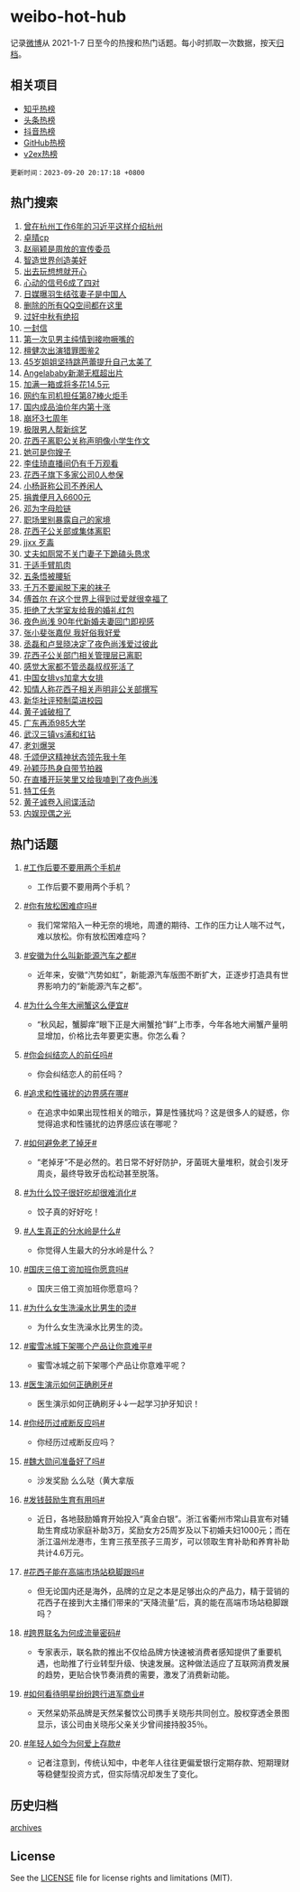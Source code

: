# weibo-hot-hub

记录[微博](https://www.weibo.com)从 2021-1-7 日至今的热搜和热门话题。每小时抓取一次数据，按天[归档](archives)。

## 相关项目

- [知乎热榜](https://github.com/lonnyzhang423/zhihu-hot-hub)
- [头条热榜](https://github.com/lonnyzhang423/toutiao-hot-hub)
- [抖音热榜](https://github.com/lonnyzhang423/douyin-hot-hub)
- [GitHub热榜](https://github.com/lonnyzhang423/github-hot-hub)
- [v2ex热榜](https://github.com/lonnyzhang423/v2ex-hot-hub)


`更新时间：2023-09-20 20:17:18 +0800`

## 热门搜索

1. [曾在杭州工作6年的习近平这样介绍杭州](https://m.weibo.cn/search?containerid=100103type%3D1%26t%3D10%26q%3D%23%E6%9B%BE%E5%9C%A8%E6%9D%AD%E5%B7%9E%E5%B7%A5%E4%BD%9C6%E5%B9%B4%E7%9A%84%E4%B9%A0%E8%BF%91%E5%B9%B3%E8%BF%99%E6%A0%B7%E4%BB%8B%E7%BB%8D%E6%9D%AD%E5%B7%9E%23&stream_entry_id=51&isnewpage=1&extparam=seat%3D1%26c_type%3D51%26dgr%3D0%26cate%3D10103%26q%3D%2523%25E6%259B%25BE%25E5%259C%25A8%25E6%259D%25AD%25E5%25B7%259E%25E5%25B7%25A5%25E4%25BD%259C6%25E5%25B9%25B4%25E7%259A%2584%25E4%25B9%25A0%25E8%25BF%2591%25E5%25B9%25B3%25E8%25BF%2599%25E6%25A0%25B7%25E4%25BB%258B%25E7%25BB%258D%25E6%259D%25AD%25E5%25B7%259E%2523%26pos%3D0%26stream_entry_id%3D51%26filter_type%3Drealtimehot%26display_time%3D1695212237%26pre_seqid%3D16952122372500816146)
1. [卓晴cp](https://m.weibo.cn/search?containerid=100103type%3D1%26t%3D10%26q%3D%E5%8D%93%E6%99%B4cp&stream_entry_id=31&isnewpage=1&extparam=seat%3D1%26c_type%3D31%26band_rank%3D1%26filter_type%3Drealtimehot%26pos%3D0%26lcate%3D5001%26dgr%3D0%26realpos%3D1%26flag%3D1%26q%3D%25E5%258D%2593%25E6%2599%25B4cp%26stream_entry_id%3D31%26cate%3D5001%26display_time%3D1695212237%26pre_seqid%3D16952122372500816146)
1. [赵丽颖是周放的宣传委员](https://m.weibo.cn/search?containerid=100103type%3D1%26t%3D10%26q%3D%23%E8%B5%B5%E4%B8%BD%E9%A2%96%E6%98%AF%E5%91%A8%E6%94%BE%E7%9A%84%E5%AE%A3%E4%BC%A0%E5%A7%94%E5%91%98%23&stream_entry_id=31&isnewpage=1&extparam=seat%3D1%26c_type%3D31%26band_rank%3D2%26filter_type%3Drealtimehot%26pos%3D1%26lcate%3D5001%26dgr%3D0%26realpos%3D2%26flag%3D1%26q%3D%2523%25E8%25B5%25B5%25E4%25B8%25BD%25E9%25A2%2596%25E6%2598%25AF%25E5%2591%25A8%25E6%2594%25BE%25E7%259A%2584%25E5%25AE%25A3%25E4%25BC%25A0%25E5%25A7%2594%25E5%2591%2598%2523%26stream_entry_id%3D31%26cate%3D5001%26display_time%3D1695212237%26pre_seqid%3D16952122372500816146)
1. [智造世界创造美好](https://m.weibo.cn/search?containerid=100103type%3D1%26t%3D10%26q%3D%23%E6%99%BA%E9%80%A0%E4%B8%96%E7%95%8C%E5%88%9B%E9%80%A0%E7%BE%8E%E5%A5%BD%23&stream_entry_id=31&isnewpage=1&extparam=seat%3D1%26c_type%3D31%26band_rank%3D3%26filter_type%3Drealtimehot%26pos%3D2%26lcate%3D5001%26dgr%3D0%26realpos%3D3%26flag%3D0%26q%3D%2523%25E6%2599%25BA%25E9%2580%25A0%25E4%25B8%2596%25E7%2595%258C%25E5%2588%259B%25E9%2580%25A0%25E7%25BE%258E%25E5%25A5%25BD%2523%26stream_entry_id%3D31%26cate%3D5001%26display_time%3D1695212237%26pre_seqid%3D16952122372500816146)
1. [出去玩想想就开心](https://m.weibo.cn/search?containerid=100103type%3D1%26t%3D10%26q%3D%23%E5%87%BA%E5%8E%BB%E7%8E%A9%E6%83%B3%E6%83%B3%E5%B0%B1%E5%BC%80%E5%BF%83%23&stream_entry_id=31&isnewpage=1&extparam=seat%3D1%26adid%3D204321%26band_rank%3D4%26filter_type%3Drealtimehot%26pos%3D3%26topic_ad%3D1%26lcate%3D5001%26dgr%3D0%26is_ad_pos%3D1%26c_type%3D31%26q%3D%2523%25E5%2587%25BA%25E5%258E%25BB%25E7%258E%25A9%25E6%2583%25B3%25E6%2583%25B3%25E5%25B0%25B1%25E5%25BC%2580%25E5%25BF%2583%2523%26stream_entry_id%3D31%26cate%3D5001%26display_time%3D1695212237%26pre_seqid%3D16952122372500816146)
1. [心动的信号6成了四对](https://m.weibo.cn/search?containerid=100103type%3D1%26t%3D10%26q%3D%23%E5%BF%83%E5%8A%A8%E7%9A%84%E4%BF%A1%E5%8F%B76%E6%88%90%E4%BA%86%E5%9B%9B%E5%AF%B9%23&stream_entry_id=31&isnewpage=1&extparam=seat%3D1%26c_type%3D31%26band_rank%3D4%26filter_type%3Drealtimehot%26pos%3D4%26lcate%3D5001%26dgr%3D0%26realpos%3D4%26flag%3D1%26q%3D%2523%25E5%25BF%2583%25E5%258A%25A8%25E7%259A%2584%25E4%25BF%25A1%25E5%258F%25B76%25E6%2588%2590%25E4%25BA%2586%25E5%259B%259B%25E5%25AF%25B9%2523%26stream_entry_id%3D31%26cate%3D5001%26display_time%3D1695212237%26pre_seqid%3D16952122372500816146)
1. [日媒曝羽生结弦妻子是中国人](https://m.weibo.cn/search?containerid=100103type%3D1%26t%3D10%26q%3D%23%E6%97%A5%E5%AA%92%E6%9B%9D%E7%BE%BD%E7%94%9F%E7%BB%93%E5%BC%A6%E5%A6%BB%E5%AD%90%E6%98%AF%E4%B8%AD%E5%9B%BD%E4%BA%BA%23&stream_entry_id=31&isnewpage=1&extparam=seat%3D1%26c_type%3D31%26band_rank%3D5%26filter_type%3Drealtimehot%26pos%3D5%26lcate%3D5001%26dgr%3D0%26realpos%3D5%26flag%3D0%26q%3D%2523%25E6%2597%25A5%25E5%25AA%2592%25E6%259B%259D%25E7%25BE%25BD%25E7%2594%259F%25E7%25BB%2593%25E5%25BC%25A6%25E5%25A6%25BB%25E5%25AD%2590%25E6%2598%25AF%25E4%25B8%25AD%25E5%259B%25BD%25E4%25BA%25BA%2523%26stream_entry_id%3D31%26cate%3D5001%26display_time%3D1695212237%26pre_seqid%3D16952122372500816146)
1. [删除的所有QQ空间都在这里](https://m.weibo.cn/search?containerid=100103type%3D1%26t%3D10%26q%3D%23%E5%88%A0%E9%99%A4%E7%9A%84%E6%89%80%E6%9C%89QQ%E7%A9%BA%E9%97%B4%E9%83%BD%E5%9C%A8%E8%BF%99%E9%87%8C%23&stream_entry_id=31&isnewpage=1&extparam=seat%3D1%26c_type%3D31%26band_rank%3D6%26filter_type%3Drealtimehot%26pos%3D6%26lcate%3D5001%26dgr%3D0%26realpos%3D6%26flag%3D0%26q%3D%2523%25E5%2588%25A0%25E9%2599%25A4%25E7%259A%2584%25E6%2589%2580%25E6%259C%2589QQ%25E7%25A9%25BA%25E9%2597%25B4%25E9%2583%25BD%25E5%259C%25A8%25E8%25BF%2599%25E9%2587%258C%2523%26stream_entry_id%3D31%26cate%3D5001%26display_time%3D1695212237%26pre_seqid%3D16952122372500816146)
1. [过好中秋有绝招](https://m.weibo.cn/search?containerid=100103type%3D1%26t%3D10%26q%3D%23%E8%BF%87%E5%A5%BD%E4%B8%AD%E7%A7%8B%E6%9C%89%E7%BB%9D%E6%8B%9B%23&stream_entry_id=31&isnewpage=1&extparam=seat%3D1%26adid%3D204319%26band_rank%3D7%26filter_type%3Drealtimehot%26pos%3D7%26topic_ad%3D1%26lcate%3D5001%26dgr%3D0%26is_ad_pos%3D1%26c_type%3D31%26q%3D%2523%25E8%25BF%2587%25E5%25A5%25BD%25E4%25B8%25AD%25E7%25A7%258B%25E6%259C%2589%25E7%25BB%259D%25E6%258B%259B%2523%26stream_entry_id%3D31%26cate%3D5001%26display_time%3D1695212237%26pre_seqid%3D16952122372500816146)
1. [一封信](https://m.weibo.cn/search?containerid=100103type%3D1%26t%3D10%26q%3D%E4%B8%80%E5%B0%81%E4%BF%A1&stream_entry_id=31&isnewpage=1&extparam=seat%3D1%26c_type%3D31%26band_rank%3D7%26filter_type%3Drealtimehot%26pos%3D8%26lcate%3D5001%26dgr%3D0%26realpos%3D7%26flag%3D1%26q%3D%25E4%25B8%2580%25E5%25B0%2581%25E4%25BF%25A1%26stream_entry_id%3D31%26cate%3D5001%26display_time%3D1695212237%26pre_seqid%3D16952122372500816146)
1. [第一次见男主纯情到接吻噘嘴的](https://m.weibo.cn/search?containerid=100103type%3D1%26t%3D10%26q%3D%23%E7%AC%AC%E4%B8%80%E6%AC%A1%E8%A7%81%E7%94%B7%E4%B8%BB%E7%BA%AF%E6%83%85%E5%88%B0%E6%8E%A5%E5%90%BB%E5%99%98%E5%98%B4%E7%9A%84%23&stream_entry_id=31&isnewpage=1&extparam=seat%3D1%26c_type%3D31%26band_rank%3D8%26filter_type%3Drealtimehot%26pos%3D9%26lcate%3D5001%26dgr%3D0%26realpos%3D8%26flag%3D0%26q%3D%2523%25E7%25AC%25AC%25E4%25B8%2580%25E6%25AC%25A1%25E8%25A7%2581%25E7%2594%25B7%25E4%25B8%25BB%25E7%25BA%25AF%25E6%2583%2585%25E5%2588%25B0%25E6%258E%25A5%25E5%2590%25BB%25E5%2599%2598%25E5%2598%25B4%25E7%259A%2584%2523%26stream_entry_id%3D31%26cate%3D5001%26display_time%3D1695212237%26pre_seqid%3D16952122372500816146)
1. [檀健次出演猎罪图鉴2](https://m.weibo.cn/search?containerid=100103type%3D1%26t%3D10%26q%3D%23%E6%AA%80%E5%81%A5%E6%AC%A1%E5%87%BA%E6%BC%94%E7%8C%8E%E7%BD%AA%E5%9B%BE%E9%89%B42%23&stream_entry_id=31&isnewpage=1&extparam=seat%3D1%26c_type%3D31%26band_rank%3D9%26filter_type%3Drealtimehot%26pos%3D10%26lcate%3D5001%26dgr%3D0%26realpos%3D9%26flag%3D0%26q%3D%2523%25E6%25AA%2580%25E5%2581%25A5%25E6%25AC%25A1%25E5%2587%25BA%25E6%25BC%2594%25E7%258C%258E%25E7%25BD%25AA%25E5%259B%25BE%25E9%2589%25B42%2523%26stream_entry_id%3D31%26cate%3D5001%26display_time%3D1695212237%26pre_seqid%3D16952122372500816146)
1. [45岁姐姐坚持跳芭蕾提升自己太美了](https://m.weibo.cn/search?containerid=100103type%3D1%26t%3D10%26q%3D%2345%E5%B2%81%E5%A7%90%E5%A7%90%E5%9D%9A%E6%8C%81%E8%B7%B3%E8%8A%AD%E8%95%BE%E6%8F%90%E5%8D%87%E8%87%AA%E5%B7%B1%E5%A4%AA%E7%BE%8E%E4%BA%86%23&stream_entry_id=31&isnewpage=1&extparam=seat%3D1%26c_type%3D31%26band_rank%3D10%26filter_type%3Drealtimehot%26pos%3D11%26lcate%3D5001%26dgr%3D0%26realpos%3D10%26flag%3D32768%26q%3D%252345%25E5%25B2%2581%25E5%25A7%2590%25E5%25A7%2590%25E5%259D%259A%25E6%258C%2581%25E8%25B7%25B3%25E8%258A%25AD%25E8%2595%25BE%25E6%258F%2590%25E5%258D%2587%25E8%2587%25AA%25E5%25B7%25B1%25E5%25A4%25AA%25E7%25BE%258E%25E4%25BA%2586%2523%26stream_entry_id%3D31%26cate%3D5001%26display_time%3D1695212237%26pre_seqid%3D16952122372500816146)
1. [Angelababy新潮无框超出片](https://m.weibo.cn/search?containerid=100103type%3D1%26t%3D10%26q%3D%23Angelababy%E6%96%B0%E6%BD%AE%E6%97%A0%E6%A1%86%E8%B6%85%E5%87%BA%E7%89%87%23&stream_entry_id=31&isnewpage=1&extparam=seat%3D1%26adid%3D204000%26band_rank%3D11%26filter_type%3Drealtimehot%26pos%3D12%26dgr%3D0%26lcate%3D5001%26realpos%3D11%26flag%3D0%26c_type%3D31%26q%3D%2523Angelababy%25E6%2596%25B0%25E6%25BD%25AE%25E6%2597%25A0%25E6%25A1%2586%25E8%25B6%2585%25E5%2587%25BA%25E7%2589%2587%2523%26stream_entry_id%3D31%26cate%3D5001%26display_time%3D1695212237%26pre_seqid%3D16952122372500816146)
1. [加满一箱或将多花14.5元](https://m.weibo.cn/search?containerid=100103type%3D1%26t%3D10%26q%3D%23%E5%8A%A0%E6%BB%A1%E4%B8%80%E7%AE%B1%E6%88%96%E5%B0%86%E5%A4%9A%E8%8A%B114.5%E5%85%83%23&stream_entry_id=31&isnewpage=1&extparam=seat%3D1%26c_type%3D31%26band_rank%3D12%26filter_type%3Drealtimehot%26pos%3D13%26lcate%3D5001%26dgr%3D0%26realpos%3D12%26flag%3D0%26q%3D%2523%25E5%258A%25A0%25E6%25BB%25A1%25E4%25B8%2580%25E7%25AE%25B1%25E6%2588%2596%25E5%25B0%2586%25E5%25A4%259A%25E8%258A%25B114.5%25E5%2585%2583%2523%26stream_entry_id%3D31%26cate%3D5001%26display_time%3D1695212237%26pre_seqid%3D16952122372500816146)
1. [网约车司机担任第87棒火炬手](https://m.weibo.cn/search?containerid=100103type%3D1%26t%3D10%26q%3D%23%E7%BD%91%E7%BA%A6%E8%BD%A6%E5%8F%B8%E6%9C%BA%E6%8B%85%E4%BB%BB%E7%AC%AC87%E6%A3%92%E7%81%AB%E7%82%AC%E6%89%8B%23&stream_entry_id=31&isnewpage=1&extparam=seat%3D1%26c_type%3D31%26band_rank%3D13%26filter_type%3Drealtimehot%26pos%3D14%26lcate%3D5001%26dgr%3D0%26realpos%3D13%26flag%3D32768%26q%3D%2523%25E7%25BD%2591%25E7%25BA%25A6%25E8%25BD%25A6%25E5%258F%25B8%25E6%259C%25BA%25E6%258B%2585%25E4%25BB%25BB%25E7%25AC%25AC87%25E6%25A3%2592%25E7%2581%25AB%25E7%2582%25AC%25E6%2589%258B%2523%26stream_entry_id%3D31%26cate%3D5001%26display_time%3D1695212237%26pre_seqid%3D16952122372500816146)
1. [国内成品油价年内第十涨](https://m.weibo.cn/search?containerid=100103type%3D1%26t%3D10%26q%3D%23%E5%9B%BD%E5%86%85%E6%88%90%E5%93%81%E6%B2%B9%E4%BB%B7%E5%B9%B4%E5%86%85%E7%AC%AC%E5%8D%81%E6%B6%A8%23&stream_entry_id=31&isnewpage=1&extparam=seat%3D1%26c_type%3D31%26band_rank%3D14%26filter_type%3Drealtimehot%26pos%3D15%26lcate%3D5001%26dgr%3D0%26realpos%3D14%26flag%3D0%26q%3D%2523%25E5%259B%25BD%25E5%2586%2585%25E6%2588%2590%25E5%2593%2581%25E6%25B2%25B9%25E4%25BB%25B7%25E5%25B9%25B4%25E5%2586%2585%25E7%25AC%25AC%25E5%258D%2581%25E6%25B6%25A8%2523%26stream_entry_id%3D31%26cate%3D5001%26display_time%3D1695212237%26pre_seqid%3D16952122372500816146)
1. [崩坏3七周年](https://m.weibo.cn/search?containerid=100103type%3D1%26t%3D10%26q%3D%23%E5%B4%A9%E5%9D%8F3%E4%B8%83%E5%91%A8%E5%B9%B4%23&stream_entry_id=31&isnewpage=1&extparam=seat%3D1%26adid%3D204387%26band_rank%3D15%26filter_type%3Drealtimehot%26pos%3D16%26dgr%3D0%26lcate%3D5001%26realpos%3D15%26flag%3D0%26c_type%3D31%26q%3D%2523%25E5%25B4%25A9%25E5%259D%258F3%25E4%25B8%2583%25E5%2591%25A8%25E5%25B9%25B4%2523%26stream_entry_id%3D31%26cate%3D5001%26display_time%3D1695212237%26pre_seqid%3D16952122372500816146)
1. [极限男人帮新综艺](https://m.weibo.cn/search?containerid=100103type%3D1%26t%3D10%26q%3D%23%E6%9E%81%E9%99%90%E7%94%B7%E4%BA%BA%E5%B8%AE%E6%96%B0%E7%BB%BC%E8%89%BA%23&stream_entry_id=31&isnewpage=1&extparam=seat%3D1%26c_type%3D31%26band_rank%3D16%26filter_type%3Drealtimehot%26pos%3D17%26lcate%3D5001%26dgr%3D0%26realpos%3D16%26flag%3D0%26q%3D%2523%25E6%259E%2581%25E9%2599%2590%25E7%2594%25B7%25E4%25BA%25BA%25E5%25B8%25AE%25E6%2596%25B0%25E7%25BB%25BC%25E8%2589%25BA%2523%26stream_entry_id%3D31%26cate%3D5001%26display_time%3D1695212237%26pre_seqid%3D16952122372500816146)
1. [花西子离职公关称声明像小学生作文](https://m.weibo.cn/search?containerid=100103type%3D1%26t%3D10%26q%3D%23%E8%8A%B1%E8%A5%BF%E5%AD%90%E7%A6%BB%E8%81%8C%E5%85%AC%E5%85%B3%E7%A7%B0%E5%A3%B0%E6%98%8E%E5%83%8F%E5%B0%8F%E5%AD%A6%E7%94%9F%E4%BD%9C%E6%96%87%23&stream_entry_id=31&isnewpage=1&extparam=seat%3D1%26c_type%3D31%26band_rank%3D17%26filter_type%3Drealtimehot%26pos%3D18%26lcate%3D5001%26dgr%3D0%26realpos%3D17%26flag%3D2%26q%3D%2523%25E8%258A%25B1%25E8%25A5%25BF%25E5%25AD%2590%25E7%25A6%25BB%25E8%2581%258C%25E5%2585%25AC%25E5%2585%25B3%25E7%25A7%25B0%25E5%25A3%25B0%25E6%2598%258E%25E5%2583%258F%25E5%25B0%258F%25E5%25AD%25A6%25E7%2594%259F%25E4%25BD%259C%25E6%2596%2587%2523%26stream_entry_id%3D31%26cate%3D5001%26display_time%3D1695212237%26pre_seqid%3D16952122372500816146)
1. [她可是你嫂子](https://m.weibo.cn/search?containerid=100103type%3D1%26t%3D10%26q%3D%23%E5%A5%B9%E5%8F%AF%E6%98%AF%E4%BD%A0%E5%AB%82%E5%AD%90%23&stream_entry_id=31&isnewpage=1&extparam=seat%3D1%26c_type%3D31%26band_rank%3D18%26filter_type%3Drealtimehot%26pos%3D19%26lcate%3D5001%26dgr%3D0%26realpos%3D18%26flag%3D2%26q%3D%2523%25E5%25A5%25B9%25E5%258F%25AF%25E6%2598%25AF%25E4%25BD%25A0%25E5%25AB%2582%25E5%25AD%2590%2523%26stream_entry_id%3D31%26cate%3D5001%26display_time%3D1695212237%26pre_seqid%3D16952122372500816146)
1. [李佳琦直播间仍有千万观看](https://m.weibo.cn/search?containerid=100103type%3D1%26t%3D10%26q%3D%23%E6%9D%8E%E4%BD%B3%E7%90%A6%E7%9B%B4%E6%92%AD%E9%97%B4%E4%BB%8D%E6%9C%89%E5%8D%83%E4%B8%87%E8%A7%82%E7%9C%8B%23&stream_entry_id=31&isnewpage=1&extparam=seat%3D1%26c_type%3D31%26band_rank%3D19%26filter_type%3Drealtimehot%26pos%3D20%26lcate%3D5001%26dgr%3D0%26realpos%3D19%26flag%3D2%26q%3D%2523%25E6%259D%258E%25E4%25BD%25B3%25E7%2590%25A6%25E7%259B%25B4%25E6%2592%25AD%25E9%2597%25B4%25E4%25BB%258D%25E6%259C%2589%25E5%258D%2583%25E4%25B8%2587%25E8%25A7%2582%25E7%259C%258B%2523%26stream_entry_id%3D31%26cate%3D5001%26display_time%3D1695212237%26pre_seqid%3D16952122372500816146)
1. [花西子旗下多家公司0人参保](https://m.weibo.cn/search?containerid=100103type%3D1%26t%3D10%26q%3D%23%E8%8A%B1%E8%A5%BF%E5%AD%90%E6%97%97%E4%B8%8B%E5%A4%9A%E5%AE%B6%E5%85%AC%E5%8F%B80%E4%BA%BA%E5%8F%82%E4%BF%9D%23&stream_entry_id=31&isnewpage=1&extparam=seat%3D1%26c_type%3D31%26band_rank%3D20%26filter_type%3Drealtimehot%26pos%3D21%26lcate%3D5001%26dgr%3D0%26realpos%3D20%26flag%3D2%26q%3D%2523%25E8%258A%25B1%25E8%25A5%25BF%25E5%25AD%2590%25E6%2597%2597%25E4%25B8%258B%25E5%25A4%259A%25E5%25AE%25B6%25E5%2585%25AC%25E5%258F%25B80%25E4%25BA%25BA%25E5%258F%2582%25E4%25BF%259D%2523%26stream_entry_id%3D31%26cate%3D5001%26display_time%3D1695212237%26pre_seqid%3D16952122372500816146)
1. [小杨哥称公司不养闲人](https://m.weibo.cn/search?containerid=100103type%3D1%26t%3D10%26q%3D%23%E5%B0%8F%E6%9D%A8%E5%93%A5%E7%A7%B0%E5%85%AC%E5%8F%B8%E4%B8%8D%E5%85%BB%E9%97%B2%E4%BA%BA%23&stream_entry_id=31&isnewpage=1&extparam=seat%3D1%26c_type%3D31%26band_rank%3D21%26filter_type%3Drealtimehot%26pos%3D22%26lcate%3D5001%26dgr%3D0%26realpos%3D21%26flag%3D1%26q%3D%2523%25E5%25B0%258F%25E6%259D%25A8%25E5%2593%25A5%25E7%25A7%25B0%25E5%2585%25AC%25E5%258F%25B8%25E4%25B8%258D%25E5%2585%25BB%25E9%2597%25B2%25E4%25BA%25BA%2523%26stream_entry_id%3D31%26cate%3D5001%26display_time%3D1695212237%26pre_seqid%3D16952122372500816146)
1. [捐粪便月入6600元](https://m.weibo.cn/search?containerid=100103type%3D1%26t%3D10%26q%3D%23%E6%8D%90%E7%B2%AA%E4%BE%BF%E6%9C%88%E5%85%A56600%E5%85%83%23&stream_entry_id=31&isnewpage=1&extparam=seat%3D1%26c_type%3D31%26band_rank%3D22%26filter_type%3Drealtimehot%26pos%3D23%26lcate%3D5001%26dgr%3D0%26realpos%3D22%26flag%3D1%26q%3D%2523%25E6%258D%2590%25E7%25B2%25AA%25E4%25BE%25BF%25E6%259C%2588%25E5%2585%25A56600%25E5%2585%2583%2523%26stream_entry_id%3D31%26cate%3D5001%26display_time%3D1695212237%26pre_seqid%3D16952122372500816146)
1. [邓为字母脸链](https://m.weibo.cn/search?containerid=100103type%3D1%26t%3D10%26q%3D%23%E9%82%93%E4%B8%BA%E5%AD%97%E6%AF%8D%E8%84%B8%E9%93%BE%23&stream_entry_id=31&isnewpage=1&extparam=seat%3D1%26c_type%3D31%26band_rank%3D23%26filter_type%3Drealtimehot%26pos%3D24%26lcate%3D5001%26dgr%3D0%26realpos%3D23%26flag%3D1%26q%3D%2523%25E9%2582%2593%25E4%25B8%25BA%25E5%25AD%2597%25E6%25AF%258D%25E8%2584%25B8%25E9%2593%25BE%2523%26stream_entry_id%3D31%26cate%3D5001%26display_time%3D1695212237%26pre_seqid%3D16952122372500816146)
1. [职场里别暴露自己的家境](https://m.weibo.cn/search?containerid=100103type%3D1%26t%3D10%26q%3D%23%E8%81%8C%E5%9C%BA%E9%87%8C%E5%88%AB%E6%9A%B4%E9%9C%B2%E8%87%AA%E5%B7%B1%E7%9A%84%E5%AE%B6%E5%A2%83%23&stream_entry_id=31&isnewpage=1&extparam=seat%3D1%26c_type%3D31%26band_rank%3D24%26filter_type%3Drealtimehot%26pos%3D25%26lcate%3D5001%26dgr%3D0%26realpos%3D24%26flag%3D1%26q%3D%2523%25E8%2581%258C%25E5%259C%25BA%25E9%2587%258C%25E5%2588%25AB%25E6%259A%25B4%25E9%259C%25B2%25E8%2587%25AA%25E5%25B7%25B1%25E7%259A%2584%25E5%25AE%25B6%25E5%25A2%2583%2523%26stream_entry_id%3D31%26cate%3D5001%26display_time%3D1695212237%26pre_seqid%3D16952122372500816146)
1. [花西子公关部或集体离职](https://m.weibo.cn/search?containerid=100103type%3D1%26t%3D10%26q%3D%23%E8%8A%B1%E8%A5%BF%E5%AD%90%E5%85%AC%E5%85%B3%E9%83%A8%E6%88%96%E9%9B%86%E4%BD%93%E7%A6%BB%E8%81%8C%23&stream_entry_id=31&isnewpage=1&extparam=seat%3D1%26c_type%3D31%26band_rank%3D25%26filter_type%3Drealtimehot%26pos%3D26%26lcate%3D5001%26dgr%3D0%26realpos%3D25%26flag%3D0%26q%3D%2523%25E8%258A%25B1%25E8%25A5%25BF%25E5%25AD%2590%25E5%2585%25AC%25E5%2585%25B3%25E9%2583%25A8%25E6%2588%2596%25E9%259B%2586%25E4%25BD%2593%25E7%25A6%25BB%25E8%2581%258C%2523%26stream_entry_id%3D31%26cate%3D5001%26display_time%3D1695212237%26pre_seqid%3D16952122372500816146)
1. [jjxx 歹毒](https://m.weibo.cn/search?containerid=100103type%3D1%26t%3D10%26q%3Djjxx+%E6%AD%B9%E6%AF%92&stream_entry_id=31&isnewpage=1&extparam=seat%3D1%26c_type%3D31%26band_rank%3D26%26filter_type%3Drealtimehot%26pos%3D27%26lcate%3D5001%26dgr%3D0%26realpos%3D26%26flag%3D0%26q%3Djjxx%2520%25E6%25AD%25B9%25E6%25AF%2592%26stream_entry_id%3D31%26cate%3D5001%26display_time%3D1695212237%26pre_seqid%3D16952122372500816146)
1. [丈夫如厕常不关门妻子下跪磕头恳求](https://m.weibo.cn/search?containerid=100103type%3D1%26t%3D10%26q%3D%23%E4%B8%88%E5%A4%AB%E5%A6%82%E5%8E%95%E5%B8%B8%E4%B8%8D%E5%85%B3%E9%97%A8%E5%A6%BB%E5%AD%90%E4%B8%8B%E8%B7%AA%E7%A3%95%E5%A4%B4%E6%81%B3%E6%B1%82%23&stream_entry_id=31&isnewpage=1&extparam=seat%3D1%26c_type%3D31%26band_rank%3D27%26filter_type%3Drealtimehot%26pos%3D28%26lcate%3D5001%26dgr%3D0%26realpos%3D27%26flag%3D0%26q%3D%2523%25E4%25B8%2588%25E5%25A4%25AB%25E5%25A6%2582%25E5%258E%2595%25E5%25B8%25B8%25E4%25B8%258D%25E5%2585%25B3%25E9%2597%25A8%25E5%25A6%25BB%25E5%25AD%2590%25E4%25B8%258B%25E8%25B7%25AA%25E7%25A3%2595%25E5%25A4%25B4%25E6%2581%25B3%25E6%25B1%2582%2523%26stream_entry_id%3D31%26cate%3D5001%26display_time%3D1695212237%26pre_seqid%3D16952122372500816146)
1. [于适手臂肌肉](https://m.weibo.cn/search?containerid=100103type%3D1%26t%3D10%26q%3D%23%E4%BA%8E%E9%80%82%E6%89%8B%E8%87%82%E8%82%8C%E8%82%89%23&stream_entry_id=31&isnewpage=1&extparam=seat%3D1%26c_type%3D31%26band_rank%3D28%26filter_type%3Drealtimehot%26pos%3D29%26lcate%3D5001%26dgr%3D0%26realpos%3D28%26flag%3D1%26q%3D%2523%25E4%25BA%258E%25E9%2580%2582%25E6%2589%258B%25E8%2587%2582%25E8%2582%258C%25E8%2582%2589%2523%26stream_entry_id%3D31%26cate%3D5001%26display_time%3D1695212237%26pre_seqid%3D16952122372500816146)
1. [五条悟被腰斩](https://m.weibo.cn/search?containerid=100103type%3D1%26t%3D10%26q%3D%E4%BA%94%E6%9D%A1%E6%82%9F%E8%A2%AB%E8%85%B0%E6%96%A9&stream_entry_id=31&isnewpage=1&extparam=seat%3D1%26c_type%3D31%26band_rank%3D29%26filter_type%3Drealtimehot%26pos%3D30%26lcate%3D5001%26dgr%3D0%26realpos%3D29%26flag%3D0%26q%3D%25E4%25BA%2594%25E6%259D%25A1%25E6%2582%259F%25E8%25A2%25AB%25E8%2585%25B0%25E6%2596%25A9%26stream_entry_id%3D31%26cate%3D5001%26display_time%3D1695212237%26pre_seqid%3D16952122372500816146)
1. [千万不要闻脱下来的袜子](https://m.weibo.cn/search?containerid=100103type%3D1%26t%3D10%26q%3D%23%E5%8D%83%E4%B8%87%E4%B8%8D%E8%A6%81%E9%97%BB%E8%84%B1%E4%B8%8B%E6%9D%A5%E7%9A%84%E8%A2%9C%E5%AD%90%23&stream_entry_id=31&isnewpage=1&extparam=seat%3D1%26c_type%3D31%26band_rank%3D30%26filter_type%3Drealtimehot%26pos%3D31%26lcate%3D5001%26dgr%3D0%26realpos%3D30%26flag%3D0%26q%3D%2523%25E5%258D%2583%25E4%25B8%2587%25E4%25B8%258D%25E8%25A6%2581%25E9%2597%25BB%25E8%2584%25B1%25E4%25B8%258B%25E6%259D%25A5%25E7%259A%2584%25E8%25A2%259C%25E5%25AD%2590%2523%26stream_entry_id%3D31%26cate%3D5001%26display_time%3D1695212237%26pre_seqid%3D16952122372500816146)
1. [傅首尔 在这个世界上得到过爱就很幸福了](https://m.weibo.cn/search?containerid=100103type%3D1%26t%3D10%26q%3D%E5%82%85%E9%A6%96%E5%B0%94+%E5%9C%A8%E8%BF%99%E4%B8%AA%E4%B8%96%E7%95%8C%E4%B8%8A%E5%BE%97%E5%88%B0%E8%BF%87%E7%88%B1%E5%B0%B1%E5%BE%88%E5%B9%B8%E7%A6%8F%E4%BA%86&stream_entry_id=31&isnewpage=1&extparam=seat%3D1%26c_type%3D31%26band_rank%3D31%26filter_type%3Drealtimehot%26pos%3D32%26lcate%3D5001%26dgr%3D0%26realpos%3D31%26flag%3D1%26q%3D%25E5%2582%2585%25E9%25A6%2596%25E5%25B0%2594%2520%25E5%259C%25A8%25E8%25BF%2599%25E4%25B8%25AA%25E4%25B8%2596%25E7%2595%258C%25E4%25B8%258A%25E5%25BE%2597%25E5%2588%25B0%25E8%25BF%2587%25E7%2588%25B1%25E5%25B0%25B1%25E5%25BE%2588%25E5%25B9%25B8%25E7%25A6%258F%25E4%25BA%2586%26stream_entry_id%3D31%26cate%3D5001%26display_time%3D1695212237%26pre_seqid%3D16952122372500816146)
1. [拒绝了大学室友给我的婚礼红包](https://m.weibo.cn/search?containerid=100103type%3D1%26t%3D10%26q%3D%23%E6%8B%92%E7%BB%9D%E4%BA%86%E5%A4%A7%E5%AD%A6%E5%AE%A4%E5%8F%8B%E7%BB%99%E6%88%91%E7%9A%84%E5%A9%9A%E7%A4%BC%E7%BA%A2%E5%8C%85%23&stream_entry_id=31&isnewpage=1&extparam=seat%3D1%26c_type%3D31%26band_rank%3D32%26filter_type%3Drealtimehot%26pos%3D33%26lcate%3D5001%26dgr%3D0%26realpos%3D32%26flag%3D1%26q%3D%2523%25E6%258B%2592%25E7%25BB%259D%25E4%25BA%2586%25E5%25A4%25A7%25E5%25AD%25A6%25E5%25AE%25A4%25E5%258F%258B%25E7%25BB%2599%25E6%2588%2591%25E7%259A%2584%25E5%25A9%259A%25E7%25A4%25BC%25E7%25BA%25A2%25E5%258C%2585%2523%26stream_entry_id%3D31%26cate%3D5001%26display_time%3D1695212237%26pre_seqid%3D16952122372500816146)
1. [夜色尚浅 90年代新婚夫妻回门即视感](https://m.weibo.cn/search?containerid=100103type%3D1%26t%3D10%26q%3D%E5%A4%9C%E8%89%B2%E5%B0%9A%E6%B5%85+90%E5%B9%B4%E4%BB%A3%E6%96%B0%E5%A9%9A%E5%A4%AB%E5%A6%BB%E5%9B%9E%E9%97%A8%E5%8D%B3%E8%A7%86%E6%84%9F&stream_entry_id=31&isnewpage=1&extparam=seat%3D1%26c_type%3D31%26band_rank%3D33%26filter_type%3Drealtimehot%26pos%3D34%26lcate%3D5001%26dgr%3D0%26realpos%3D33%26flag%3D1%26q%3D%25E5%25A4%259C%25E8%2589%25B2%25E5%25B0%259A%25E6%25B5%2585%252090%25E5%25B9%25B4%25E4%25BB%25A3%25E6%2596%25B0%25E5%25A9%259A%25E5%25A4%25AB%25E5%25A6%25BB%25E5%259B%259E%25E9%2597%25A8%25E5%258D%25B3%25E8%25A7%2586%25E6%2584%259F%26stream_entry_id%3D31%26cate%3D5001%26display_time%3D1695212237%26pre_seqid%3D16952122372500816146)
1. [张小斐张嘉倪 我好俗我好爱](https://m.weibo.cn/search?containerid=100103type%3D1%26t%3D10%26q%3D%E5%BC%A0%E5%B0%8F%E6%96%90%E5%BC%A0%E5%98%89%E5%80%AA+%E6%88%91%E5%A5%BD%E4%BF%97%E6%88%91%E5%A5%BD%E7%88%B1&stream_entry_id=31&isnewpage=1&extparam=seat%3D1%26c_type%3D31%26band_rank%3D34%26filter_type%3Drealtimehot%26pos%3D35%26lcate%3D5001%26dgr%3D0%26realpos%3D34%26flag%3D0%26q%3D%25E5%25BC%25A0%25E5%25B0%258F%25E6%2596%2590%25E5%25BC%25A0%25E5%2598%2589%25E5%2580%25AA%2520%25E6%2588%2591%25E5%25A5%25BD%25E4%25BF%2597%25E6%2588%2591%25E5%25A5%25BD%25E7%2588%25B1%26stream_entry_id%3D31%26cate%3D5001%26display_time%3D1695212237%26pre_seqid%3D16952122372500816146)
1. [丞磊和卢昱晓决定了夜色尚浅爱过彼此](https://m.weibo.cn/search?containerid=100103type%3D1%26t%3D10%26q%3D%E4%B8%9E%E7%A3%8A%E5%92%8C%E5%8D%A2%E6%98%B1%E6%99%93%E5%86%B3%E5%AE%9A%E4%BA%86%E5%A4%9C%E8%89%B2%E5%B0%9A%E6%B5%85%E7%88%B1%E8%BF%87%E5%BD%BC%E6%AD%A4&stream_entry_id=31&isnewpage=1&extparam=seat%3D1%26c_type%3D31%26band_rank%3D35%26filter_type%3Drealtimehot%26pos%3D36%26lcate%3D5001%26dgr%3D0%26realpos%3D35%26flag%3D0%26q%3D%25E4%25B8%259E%25E7%25A3%258A%25E5%2592%258C%25E5%258D%25A2%25E6%2598%25B1%25E6%2599%2593%25E5%2586%25B3%25E5%25AE%259A%25E4%25BA%2586%25E5%25A4%259C%25E8%2589%25B2%25E5%25B0%259A%25E6%25B5%2585%25E7%2588%25B1%25E8%25BF%2587%25E5%25BD%25BC%25E6%25AD%25A4%26stream_entry_id%3D31%26cate%3D5001%26display_time%3D1695212237%26pre_seqid%3D16952122372500816146)
1. [花西子公关部门相关管理层已离职](https://m.weibo.cn/search?containerid=100103type%3D1%26t%3D10%26q%3D%23%E8%8A%B1%E8%A5%BF%E5%AD%90%E5%85%AC%E5%85%B3%E9%83%A8%E9%97%A8%E7%9B%B8%E5%85%B3%E7%AE%A1%E7%90%86%E5%B1%82%E5%B7%B2%E7%A6%BB%E8%81%8C%23&stream_entry_id=31&isnewpage=1&extparam=seat%3D1%26c_type%3D31%26band_rank%3D36%26filter_type%3Drealtimehot%26pos%3D37%26lcate%3D5001%26dgr%3D0%26realpos%3D36%26flag%3D0%26q%3D%2523%25E8%258A%25B1%25E8%25A5%25BF%25E5%25AD%2590%25E5%2585%25AC%25E5%2585%25B3%25E9%2583%25A8%25E9%2597%25A8%25E7%259B%25B8%25E5%2585%25B3%25E7%25AE%25A1%25E7%2590%2586%25E5%25B1%2582%25E5%25B7%25B2%25E7%25A6%25BB%25E8%2581%258C%2523%26stream_entry_id%3D31%26cate%3D5001%26display_time%3D1695212237%26pre_seqid%3D16952122372500816146)
1. [感觉大家都不管丞磊叔叔死活了](https://m.weibo.cn/search?containerid=100103type%3D1%26t%3D10%26q%3D%E6%84%9F%E8%A7%89%E5%A4%A7%E5%AE%B6%E9%83%BD%E4%B8%8D%E7%AE%A1%E4%B8%9E%E7%A3%8A%E5%8F%94%E5%8F%94%E6%AD%BB%E6%B4%BB%E4%BA%86&stream_entry_id=31&isnewpage=1&extparam=seat%3D1%26c_type%3D31%26band_rank%3D37%26filter_type%3Drealtimehot%26pos%3D38%26lcate%3D5001%26dgr%3D0%26realpos%3D37%26flag%3D0%26q%3D%25E6%2584%259F%25E8%25A7%2589%25E5%25A4%25A7%25E5%25AE%25B6%25E9%2583%25BD%25E4%25B8%258D%25E7%25AE%25A1%25E4%25B8%259E%25E7%25A3%258A%25E5%258F%2594%25E5%258F%2594%25E6%25AD%25BB%25E6%25B4%25BB%25E4%25BA%2586%26stream_entry_id%3D31%26cate%3D5001%26display_time%3D1695212237%26pre_seqid%3D16952122372500816146)
1. [中国女排vs加拿大女排](https://m.weibo.cn/search?containerid=100103type%3D1%26t%3D10%26q%3D%23%E4%B8%AD%E5%9B%BD%E5%A5%B3%E6%8E%92vs%E5%8A%A0%E6%8B%BF%E5%A4%A7%E5%A5%B3%E6%8E%92%23&stream_entry_id=31&isnewpage=1&extparam=seat%3D1%26c_type%3D31%26band_rank%3D38%26filter_type%3Drealtimehot%26pos%3D39%26lcate%3D5001%26dgr%3D0%26realpos%3D38%26flag%3D1%26q%3D%2523%25E4%25B8%25AD%25E5%259B%25BD%25E5%25A5%25B3%25E6%258E%2592vs%25E5%258A%25A0%25E6%258B%25BF%25E5%25A4%25A7%25E5%25A5%25B3%25E6%258E%2592%2523%26stream_entry_id%3D31%26cate%3D5001%26display_time%3D1695212237%26pre_seqid%3D16952122372500816146)
1. [知情人称花西子相关声明非公关部撰写](https://m.weibo.cn/search?containerid=100103type%3D1%26t%3D10%26q%3D%23%E7%9F%A5%E6%83%85%E4%BA%BA%E7%A7%B0%E8%8A%B1%E8%A5%BF%E5%AD%90%E7%9B%B8%E5%85%B3%E5%A3%B0%E6%98%8E%E9%9D%9E%E5%85%AC%E5%85%B3%E9%83%A8%E6%92%B0%E5%86%99%23&stream_entry_id=31&isnewpage=1&extparam=seat%3D1%26c_type%3D31%26band_rank%3D39%26filter_type%3Drealtimehot%26pos%3D40%26lcate%3D5001%26dgr%3D0%26realpos%3D39%26flag%3D0%26q%3D%2523%25E7%259F%25A5%25E6%2583%2585%25E4%25BA%25BA%25E7%25A7%25B0%25E8%258A%25B1%25E8%25A5%25BF%25E5%25AD%2590%25E7%259B%25B8%25E5%2585%25B3%25E5%25A3%25B0%25E6%2598%258E%25E9%259D%259E%25E5%2585%25AC%25E5%2585%25B3%25E9%2583%25A8%25E6%2592%25B0%25E5%2586%2599%2523%26stream_entry_id%3D31%26cate%3D5001%26display_time%3D1695212237%26pre_seqid%3D16952122372500816146)
1. [新华社评预制菜进校园](https://m.weibo.cn/search?containerid=100103type%3D1%26t%3D10%26q%3D%23%E6%96%B0%E5%8D%8E%E7%A4%BE%E8%AF%84%E9%A2%84%E5%88%B6%E8%8F%9C%E8%BF%9B%E6%A0%A1%E5%9B%AD%23&stream_entry_id=31&isnewpage=1&extparam=seat%3D1%26c_type%3D31%26band_rank%3D40%26filter_type%3Drealtimehot%26pos%3D41%26lcate%3D5001%26dgr%3D0%26realpos%3D40%26flag%3D1%26q%3D%2523%25E6%2596%25B0%25E5%258D%258E%25E7%25A4%25BE%25E8%25AF%2584%25E9%25A2%2584%25E5%2588%25B6%25E8%258F%259C%25E8%25BF%259B%25E6%25A0%25A1%25E5%259B%25AD%2523%26stream_entry_id%3D31%26cate%3D5001%26display_time%3D1695212237%26pre_seqid%3D16952122372500816146)
1. [黄子诚破相了](https://m.weibo.cn/search?containerid=100103type%3D1%26t%3D10%26q%3D%23%E9%BB%84%E5%AD%90%E8%AF%9A%E7%A0%B4%E7%9B%B8%E4%BA%86%23&stream_entry_id=31&isnewpage=1&extparam=seat%3D1%26c_type%3D31%26band_rank%3D41%26filter_type%3Drealtimehot%26pos%3D42%26lcate%3D5001%26dgr%3D0%26realpos%3D41%26flag%3D1%26q%3D%2523%25E9%25BB%2584%25E5%25AD%2590%25E8%25AF%259A%25E7%25A0%25B4%25E7%259B%25B8%25E4%25BA%2586%2523%26stream_entry_id%3D31%26cate%3D5001%26display_time%3D1695212237%26pre_seqid%3D16952122372500816146)
1. [广东再添985大学](https://m.weibo.cn/search?containerid=100103type%3D1%26t%3D10%26q%3D%23%E5%B9%BF%E4%B8%9C%E5%86%8D%E6%B7%BB985%E5%A4%A7%E5%AD%A6%23&stream_entry_id=31&isnewpage=1&extparam=seat%3D1%26c_type%3D31%26band_rank%3D42%26filter_type%3Drealtimehot%26pos%3D43%26lcate%3D5001%26dgr%3D0%26realpos%3D42%26flag%3D0%26q%3D%2523%25E5%25B9%25BF%25E4%25B8%259C%25E5%2586%258D%25E6%25B7%25BB985%25E5%25A4%25A7%25E5%25AD%25A6%2523%26stream_entry_id%3D31%26cate%3D5001%26display_time%3D1695212237%26pre_seqid%3D16952122372500816146)
1. [武汉三镇vs浦和红钻](https://m.weibo.cn/search?containerid=100103type%3D1%26t%3D10%26q%3D%E6%AD%A6%E6%B1%89%E4%B8%89%E9%95%87vs%E6%B5%A6%E5%92%8C%E7%BA%A2%E9%92%BB&stream_entry_id=31&isnewpage=1&extparam=seat%3D1%26c_type%3D31%26band_rank%3D43%26filter_type%3Drealtimehot%26pos%3D44%26lcate%3D5001%26dgr%3D0%26realpos%3D43%26flag%3D1%26q%3D%25E6%25AD%25A6%25E6%25B1%2589%25E4%25B8%2589%25E9%2595%2587vs%25E6%25B5%25A6%25E5%2592%258C%25E7%25BA%25A2%25E9%2592%25BB%26stream_entry_id%3D31%26cate%3D5001%26display_time%3D1695212237%26pre_seqid%3D16952122372500816146)
1. [老刘爆哭](https://m.weibo.cn/search?containerid=100103type%3D1%26t%3D10%26q%3D%23%E8%80%81%E5%88%98%E7%88%86%E5%93%AD%23&stream_entry_id=31&isnewpage=1&extparam=seat%3D1%26c_type%3D31%26band_rank%3D44%26filter_type%3Drealtimehot%26pos%3D45%26lcate%3D5001%26dgr%3D0%26realpos%3D44%26flag%3D0%26q%3D%2523%25E8%2580%2581%25E5%2588%2598%25E7%2588%2586%25E5%2593%25AD%2523%26stream_entry_id%3D31%26cate%3D5001%26display_time%3D1695212237%26pre_seqid%3D16952122372500816146)
1. [千颂伊这精神状态领先我十年](https://m.weibo.cn/search?containerid=100103type%3D1%26t%3D10%26q%3D%23%E5%8D%83%E9%A2%82%E4%BC%8A%E8%BF%99%E7%B2%BE%E7%A5%9E%E7%8A%B6%E6%80%81%E9%A2%86%E5%85%88%E6%88%91%E5%8D%81%E5%B9%B4%23&stream_entry_id=31&isnewpage=1&extparam=seat%3D1%26c_type%3D31%26band_rank%3D45%26filter_type%3Drealtimehot%26pos%3D46%26lcate%3D5001%26dgr%3D0%26realpos%3D45%26flag%3D0%26q%3D%2523%25E5%258D%2583%25E9%25A2%2582%25E4%25BC%258A%25E8%25BF%2599%25E7%25B2%25BE%25E7%25A5%259E%25E7%258A%25B6%25E6%2580%2581%25E9%25A2%2586%25E5%2585%2588%25E6%2588%2591%25E5%258D%2581%25E5%25B9%25B4%2523%26stream_entry_id%3D31%26cate%3D5001%26display_time%3D1695212237%26pre_seqid%3D16952122372500816146)
1. [孙颖莎热身自带节拍器](https://m.weibo.cn/search?containerid=100103type%3D1%26t%3D10%26q%3D%23%E5%AD%99%E9%A2%96%E8%8E%8E%E7%83%AD%E8%BA%AB%E8%87%AA%E5%B8%A6%E8%8A%82%E6%8B%8D%E5%99%A8%23&stream_entry_id=31&isnewpage=1&extparam=seat%3D1%26c_type%3D31%26band_rank%3D46%26filter_type%3Drealtimehot%26pos%3D47%26lcate%3D5001%26dgr%3D0%26realpos%3D46%26flag%3D1%26q%3D%2523%25E5%25AD%2599%25E9%25A2%2596%25E8%258E%258E%25E7%2583%25AD%25E8%25BA%25AB%25E8%2587%25AA%25E5%25B8%25A6%25E8%258A%2582%25E6%258B%258D%25E5%2599%25A8%2523%26stream_entry_id%3D31%26cate%3D5001%26display_time%3D1695212237%26pre_seqid%3D16952122372500816146)
1. [在直播开玩笑里又给我嗑到了夜色尚浅](https://m.weibo.cn/search?containerid=100103type%3D1%26t%3D10%26q%3D%E5%9C%A8%E7%9B%B4%E6%92%AD%E5%BC%80%E7%8E%A9%E7%AC%91%E9%87%8C%E5%8F%88%E7%BB%99%E6%88%91%E5%97%91%E5%88%B0%E4%BA%86%E5%A4%9C%E8%89%B2%E5%B0%9A%E6%B5%85&stream_entry_id=31&isnewpage=1&extparam=seat%3D1%26c_type%3D31%26band_rank%3D47%26filter_type%3Drealtimehot%26pos%3D48%26lcate%3D5001%26dgr%3D0%26realpos%3D47%26flag%3D0%26q%3D%25E5%259C%25A8%25E7%259B%25B4%25E6%2592%25AD%25E5%25BC%2580%25E7%258E%25A9%25E7%25AC%2591%25E9%2587%258C%25E5%258F%2588%25E7%25BB%2599%25E6%2588%2591%25E5%2597%2591%25E5%2588%25B0%25E4%25BA%2586%25E5%25A4%259C%25E8%2589%25B2%25E5%25B0%259A%25E6%25B5%2585%26stream_entry_id%3D31%26cate%3D5001%26display_time%3D1695212237%26pre_seqid%3D16952122372500816146)
1. [特工任务](https://m.weibo.cn/search?containerid=100103type%3D1%26t%3D10%26q%3D%E7%89%B9%E5%B7%A5%E4%BB%BB%E5%8A%A1&stream_entry_id=31&isnewpage=1&extparam=seat%3D1%26c_type%3D31%26band_rank%3D48%26filter_type%3Drealtimehot%26pos%3D49%26lcate%3D5001%26dgr%3D0%26realpos%3D48%26flag%3D1%26q%3D%25E7%2589%25B9%25E5%25B7%25A5%25E4%25BB%25BB%25E5%258A%25A1%26stream_entry_id%3D31%26cate%3D5001%26display_time%3D1695212237%26pre_seqid%3D16952122372500816146)
1. [黄子诚卷入间谍活动](https://m.weibo.cn/search?containerid=100103type%3D1%26t%3D10%26q%3D%23%E9%BB%84%E5%AD%90%E8%AF%9A%E5%8D%B7%E5%85%A5%E9%97%B4%E8%B0%8D%E6%B4%BB%E5%8A%A8%23&stream_entry_id=31&isnewpage=1&extparam=seat%3D1%26c_type%3D31%26band_rank%3D49%26filter_type%3Drealtimehot%26pos%3D50%26lcate%3D5001%26dgr%3D0%26realpos%3D49%26flag%3D1%26q%3D%2523%25E9%25BB%2584%25E5%25AD%2590%25E8%25AF%259A%25E5%258D%25B7%25E5%2585%25A5%25E9%2597%25B4%25E8%25B0%258D%25E6%25B4%25BB%25E5%258A%25A8%2523%26stream_entry_id%3D31%26cate%3D5001%26display_time%3D1695212237%26pre_seqid%3D16952122372500816146)
1. [内娱现偶之光](https://m.weibo.cn/search?containerid=100103type%3D1%26t%3D10%26q%3D%23%E5%86%85%E5%A8%B1%E7%8E%B0%E5%81%B6%E4%B9%8B%E5%85%89%23&stream_entry_id=31&isnewpage=1&extparam=seat%3D1%26c_type%3D31%26band_rank%3D50%26filter_type%3Drealtimehot%26pos%3D51%26lcate%3D5001%26dgr%3D0%26realpos%3D50%26flag%3D0%26q%3D%2523%25E5%2586%2585%25E5%25A8%25B1%25E7%258E%25B0%25E5%2581%25B6%25E4%25B9%258B%25E5%2585%2589%2523%26stream_entry_id%3D31%26cate%3D5001%26display_time%3D1695212237%26pre_seqid%3D16952122372500816146)

## 热门话题

1. [#工作后要不要用两个手机#](https://m.weibo.cn/search?containerid=231522type%3D1%26t%3D10%26q%3D%23%E5%B7%A5%E4%BD%9C%E5%90%8E%E8%A6%81%E4%B8%8D%E8%A6%81%E7%94%A8%E4%B8%A4%E4%B8%AA%E6%89%8B%E6%9C%BA%23&stream_entry_id=128&isnewpage=1&extparam=seat%3D1%26lcate%3D5004%26unitid%3D1695199088900%26c_type%3D128%26pos%3D1-0-0%26dgr%3D0%26cate%3D5004%26display_time%3D1695212238%26pre_seqid%3D1695212238341032685118)
    - 工作后要不要用两个手机？

1. [#你有放松困难症吗#](https://m.weibo.cn/search?containerid=231522type%3D1%26t%3D10%26q%3D%23%E4%BD%A0%E6%9C%89%E6%94%BE%E6%9D%BE%E5%9B%B0%E9%9A%BE%E7%97%87%E5%90%97%23&stream_entry_id=128&isnewpage=1&extparam=seat%3D1%26lcate%3D5004%26unitid%3D1695102731458%26c_type%3D128%26pos%3D1-0-1%26dgr%3D0%26cate%3D5004%26display_time%3D1695212238%26pre_seqid%3D1695212238341032685118)
    - 我们常常陷入一种无奈的境地，周遭的期待、工作的压力让人喘不过气，难以放松。你有放松困难症吗？

1. [#安徽为什么叫新能源汽车之都#](https://m.weibo.cn/search?containerid=231522type%3D1%26t%3D10%26q%3D%23%E5%AE%89%E5%BE%BD%E4%B8%BA%E4%BB%80%E4%B9%88%E5%8F%AB%E6%96%B0%E8%83%BD%E6%BA%90%E6%B1%BD%E8%BD%A6%E4%B9%8B%E9%83%BD%23&stream_entry_id=128&isnewpage=1&extparam=seat%3D1%26lcate%3D5004%26unitid%3D1695203874421%26c_type%3D128%26pos%3D1-0-2%26dgr%3D0%26cate%3D5004%26display_time%3D1695212238%26pre_seqid%3D1695212238341032685118)
    - 近年来，安徽“汽势如虹”，新能源汽车版图不断扩大，正逐步打造具有世界影响力的“新能源汽车之都”。

1. [#为什么今年大闸蟹这么便宜#](https://m.weibo.cn/search?containerid=231522type%3D1%26t%3D10%26q%3D%23%E4%B8%BA%E4%BB%80%E4%B9%88%E4%BB%8A%E5%B9%B4%E5%A4%A7%E9%97%B8%E8%9F%B9%E8%BF%99%E4%B9%88%E4%BE%BF%E5%AE%9C%23&stream_entry_id=128&isnewpage=1&extparam=seat%3D1%26lcate%3D5004%26unitid%3D1695209588154%26c_type%3D128%26pos%3D1-0-3%26dgr%3D0%26cate%3D5004%26display_time%3D1695212238%26pre_seqid%3D1695212238341032685118)
    - “秋风起，蟹脚痒”眼下正是大闸蟹抢“鲜”上市季，今年各地大闸蟹产量明显增加，价格比去年要更实惠。你怎么看？

1. [#你会纠结恋人的前任吗#](https://m.weibo.cn/search?containerid=231522type%3D1%26t%3D10%26q%3D%23%E4%BD%A0%E4%BC%9A%E7%BA%A0%E7%BB%93%E6%81%8B%E4%BA%BA%E7%9A%84%E5%89%8D%E4%BB%BB%E5%90%97%23&stream_entry_id=128&isnewpage=1&extparam=seat%3D1%26lcate%3D5004%26unitid%3D1695189507278%26c_type%3D128%26pos%3D1-0-4%26dgr%3D0%26cate%3D5004%26display_time%3D1695212238%26pre_seqid%3D1695212238341032685118)
    - 你会纠结恋人的前任吗？

1. [#追求和性骚扰的边界感在哪#](https://m.weibo.cn/search?containerid=231522type%3D1%26t%3D10%26q%3D%23%E8%BF%BD%E6%B1%82%E5%92%8C%E6%80%A7%E9%AA%9A%E6%89%B0%E7%9A%84%E8%BE%B9%E7%95%8C%E6%84%9F%E5%9C%A8%E5%93%AA%23&stream_entry_id=128&isnewpage=1&extparam=seat%3D1%26lcate%3D5004%26unitid%3D1695192802811%26c_type%3D128%26pos%3D1-0-5%26dgr%3D0%26cate%3D5004%26display_time%3D1695212238%26pre_seqid%3D1695212238341032685118)
    - 在追求中如果出现性相关的暗示，算是性骚扰吗？这是很多人的疑惑，你觉得追求和性骚扰的边界感应该在哪呢？

1. [#如何避免老了掉牙#](https://m.weibo.cn/search?containerid=231522type%3D1%26t%3D10%26q%3D%23%E5%A6%82%E4%BD%95%E9%81%BF%E5%85%8D%E8%80%81%E4%BA%86%E6%8E%89%E7%89%99%23&stream_entry_id=128&isnewpage=1&extparam=seat%3D1%26lcate%3D5004%26unitid%3D1695172396951%26c_type%3D128%26pos%3D1-0-6%26dgr%3D0%26cate%3D5004%26display_time%3D1695212238%26pre_seqid%3D1695212238341032685118)
    - “老掉牙”不是必然的。若日常不好好防护，牙菌斑大量堆积，就会引发牙周炎，最终导致牙齿松动甚至脱落。

1. [#为什么饺子很好吃却很难消化#](https://m.weibo.cn/search?containerid=231522type%3D1%26t%3D10%26q%3D%23%E4%B8%BA%E4%BB%80%E4%B9%88%E9%A5%BA%E5%AD%90%E5%BE%88%E5%A5%BD%E5%90%83%E5%8D%B4%E5%BE%88%E9%9A%BE%E6%B6%88%E5%8C%96%23&stream_entry_id=128&isnewpage=1&extparam=seat%3D1%26lcate%3D5004%26unitid%3D1695130989067%26c_type%3D128%26pos%3D1-0-7%26dgr%3D0%26cate%3D5004%26display_time%3D1695212238%26pre_seqid%3D1695212238341032685118)
    - 饺子真的好好吃！

1. [#人生真正的分水岭是什么#](https://m.weibo.cn/search?containerid=231522type%3D1%26t%3D10%26q%3D%23%E4%BA%BA%E7%94%9F%E7%9C%9F%E6%AD%A3%E7%9A%84%E5%88%86%E6%B0%B4%E5%B2%AD%E6%98%AF%E4%BB%80%E4%B9%88%23&stream_entry_id=128&isnewpage=1&extparam=seat%3D1%26lcate%3D5004%26unitid%3D1695113868612%26c_type%3D128%26pos%3D1-0-8%26dgr%3D0%26cate%3D5004%26display_time%3D1695212238%26pre_seqid%3D1695212238341032685118)
    - 你觉得人生最大的分水岭是什么？

1. [#国庆三倍工资加班你愿意吗#](https://m.weibo.cn/search?containerid=231522type%3D1%26t%3D10%26q%3D%23%E5%9B%BD%E5%BA%86%E4%B8%89%E5%80%8D%E5%B7%A5%E8%B5%84%E5%8A%A0%E7%8F%AD%E4%BD%A0%E6%84%BF%E6%84%8F%E5%90%97%23&stream_entry_id=128&isnewpage=1&extparam=seat%3D1%26lcate%3D5004%26unitid%3D1695129190059%26c_type%3D128%26pos%3D1-0-9%26dgr%3D0%26cate%3D5004%26display_time%3D1695212238%26pre_seqid%3D1695212238341032685118)
    - 国庆三倍工资加班你愿意吗？

1. [#为什么女生洗澡水比男生的烫#](https://m.weibo.cn/search?containerid=231522type%3D1%26t%3D10%26q%3D%23%E4%B8%BA%E4%BB%80%E4%B9%88%E5%A5%B3%E7%94%9F%E6%B4%97%E6%BE%A1%E6%B0%B4%E6%AF%94%E7%94%B7%E7%94%9F%E7%9A%84%E7%83%AB%23&stream_entry_id=128&isnewpage=1&extparam=seat%3D1%26lcate%3D5004%26unitid%3D1695103957765%26c_type%3D128%26pos%3D1-0-10%26dgr%3D0%26cate%3D5004%26display_time%3D1695212238%26pre_seqid%3D1695212238341032685118)
    - 为什么女生洗澡水比男生的烫。

1. [#蜜雪冰城下架哪个产品让你意难平#](https://m.weibo.cn/search?containerid=231522type%3D1%26t%3D10%26q%3D%23%E8%9C%9C%E9%9B%AA%E5%86%B0%E5%9F%8E%E4%B8%8B%E6%9E%B6%E5%93%AA%E4%B8%AA%E4%BA%A7%E5%93%81%E8%AE%A9%E4%BD%A0%E6%84%8F%E9%9A%BE%E5%B9%B3%23&stream_entry_id=128&isnewpage=1&extparam=seat%3D1%26lcate%3D5004%26unitid%3D1695117765440%26c_type%3D128%26pos%3D1-0-11%26dgr%3D0%26cate%3D5004%26display_time%3D1695212238%26pre_seqid%3D1695212238341032685118)
    - 蜜雪冰城之前下架哪个产品让你意难平呢？

1. [#医生演示如何正确刷牙#](https://m.weibo.cn/search?containerid=231522type%3D1%26t%3D10%26q%3D%23%E5%8C%BB%E7%94%9F%E6%BC%94%E7%A4%BA%E5%A6%82%E4%BD%95%E6%AD%A3%E7%A1%AE%E5%88%B7%E7%89%99%23&stream_entry_id=128&isnewpage=1&extparam=seat%3D1%26lcate%3D5004%26unitid%3D1695176000682%26c_type%3D128%26pos%3D1-0-12%26dgr%3D0%26cate%3D5004%26display_time%3D1695212238%26pre_seqid%3D1695212238341032685118)
    - 医生演示如何正确刷牙↓↓一起学习护牙知识！

1. [#你经历过戒断反应吗#](https://m.weibo.cn/search?containerid=231522type%3D1%26t%3D10%26q%3D%23%E4%BD%A0%E7%BB%8F%E5%8E%86%E8%BF%87%E6%88%92%E6%96%AD%E5%8F%8D%E5%BA%94%E5%90%97%23&stream_entry_id=128&isnewpage=1&extparam=seat%3D1%26lcate%3D5004%26unitid%3D1695189517720%26c_type%3D128%26pos%3D1-0-13%26dgr%3D0%26cate%3D5004%26display_time%3D1695212238%26pre_seqid%3D1695212238341032685118)
    - 你经历过戒断反应吗？

1. [#魏大勋问准备好了吗#](https://m.weibo.cn/search?containerid=231522type%3D1%26t%3D10%26q%3D%23%E9%AD%8F%E5%A4%A7%E5%8B%8B%E9%97%AE%E5%87%86%E5%A4%87%E5%A5%BD%E4%BA%86%E5%90%97%23&stream_entry_id=128&isnewpage=1&extparam=seat%3D1%26lcate%3D5004%26unitid%3D1695208984954%26c_type%3D128%26pos%3D1-0-14%26dgr%3D0%26cate%3D5004%26display_time%3D1695212238%26pre_seqid%3D1695212238341032685118)
    - 沙发奖励 么么哒（黄大拿版

1. [#发钱鼓励生育有用吗#](https://m.weibo.cn/search?containerid=231522type%3D1%26t%3D10%26q%3D%23%E5%8F%91%E9%92%B1%E9%BC%93%E5%8A%B1%E7%94%9F%E8%82%B2%E6%9C%89%E7%94%A8%E5%90%97%23&stream_entry_id=128&isnewpage=1&extparam=seat%3D1%26lcate%3D5004%26unitid%3D1695198193273%26c_type%3D128%26pos%3D1-0-15%26dgr%3D0%26cate%3D5004%26display_time%3D1695212238%26pre_seqid%3D1695212238341032685118)
    - 近日，各地鼓励婚育开始投入“真金白银”。浙江省衢州市常山县宣布对辅助生育成功家庭补助3万，奖励女方25周岁及以下初婚夫妇1000元；而在浙江温州龙港市，生育三孩至孩子三周岁，可以领取生育补助和养育补助共计4.6万元。

1. [#花西子能在高端市场站稳脚跟吗#](https://m.weibo.cn/search?containerid=231522type%3D1%26t%3D10%26q%3D%23%E8%8A%B1%E8%A5%BF%E5%AD%90%E8%83%BD%E5%9C%A8%E9%AB%98%E7%AB%AF%E5%B8%82%E5%9C%BA%E7%AB%99%E7%A8%B3%E8%84%9A%E8%B7%9F%E5%90%97%23&stream_entry_id=128&isnewpage=1&extparam=seat%3D1%26lcate%3D5004%26unitid%3D1695195222681%26c_type%3D128%26pos%3D1-0-16%26dgr%3D0%26cate%3D5004%26display_time%3D1695212238%26pre_seqid%3D1695212238341032685118)
    - 但无论国内还是海外，品牌的立足之本是足够出众的产品力，精于营销的花西子在接到大主播们带来的“天降流量”后，真的能在高端市场站稳脚跟吗？

1. [#跨界联名为何成流量密码#](https://m.weibo.cn/search?containerid=231522type%3D1%26t%3D10%26q%3D%23%E8%B7%A8%E7%95%8C%E8%81%94%E5%90%8D%E4%B8%BA%E4%BD%95%E6%88%90%E6%B5%81%E9%87%8F%E5%AF%86%E7%A0%81%23&stream_entry_id=128&isnewpage=1&extparam=seat%3D1%26lcate%3D5004%26unitid%3D1695184711570%26c_type%3D128%26pos%3D1-0-17%26dgr%3D0%26cate%3D5004%26display_time%3D1695212238%26pre_seqid%3D1695212238341032685118)
    - 专家表示，联名款的推出不仅给品牌方快速被消费者感知提供了重要机遇，也助推了行业转型升级、快速发展。这种做法适应了互联网消费发展的趋势，更贴合快节奏消费的需要，激发了消费新动能。

1. [#如何看待明星纷纷跨行进军商业#](https://m.weibo.cn/search?containerid=231522type%3D1%26t%3D10%26q%3D%23%E5%A6%82%E4%BD%95%E7%9C%8B%E5%BE%85%E6%98%8E%E6%98%9F%E7%BA%B7%E7%BA%B7%E8%B7%A8%E8%A1%8C%E8%BF%9B%E5%86%9B%E5%95%86%E4%B8%9A%23&stream_entry_id=128&isnewpage=1&extparam=seat%3D1%26lcate%3D5004%26unitid%3D1695140299883%26c_type%3D128%26pos%3D1-0-18%26dgr%3D0%26cate%3D5004%26display_time%3D1695212238%26pre_seqid%3D1695212238341032685118)
    - 天然呆奶茶品牌是天然呆餐饮公司携手关晓彤共同创立。股权穿透全景图显示，该公司由关晓彤父亲关少曾间接持股35％。

1. [#年轻人如今为何爱上存款#](https://m.weibo.cn/search?containerid=231522type%3D1%26t%3D10%26q%3D%23%E5%B9%B4%E8%BD%BB%E4%BA%BA%E5%A6%82%E4%BB%8A%E4%B8%BA%E4%BD%95%E7%88%B1%E4%B8%8A%E5%AD%98%E6%AC%BE%23&stream_entry_id=128&isnewpage=1&extparam=seat%3D1%26lcate%3D5004%26unitid%3D1695093126808%26c_type%3D128%26pos%3D1-0-19%26dgr%3D0%26cate%3D5004%26display_time%3D1695212238%26pre_seqid%3D1695212238341032685118)
    - 记者注意到，传统认知中，中老年人往往更偏爱银行定期存款、短期理财等稳健型投资方式，但实际情况却发生了变化。


## 历史归档

[archives](archives)

## License

See the [LICENSE](LICENSE) file for license rights and limitations (MIT).

